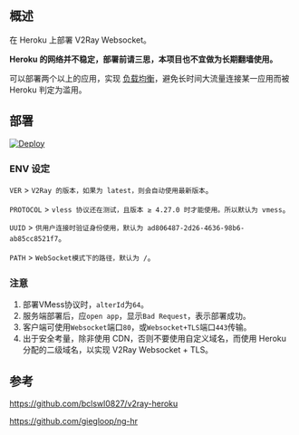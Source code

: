 ## 概述

在 Heroku 上部署 V2Ray Websocket。

**Heroku 的网络并不稳定，部署前请三思，本项目也不宜做为长期翻墙使用。**

可以部署两个以上的应用，实现 [负载均衡](https://toutyrater.github.io/app/balance.html)，避免长时间大流量连接某一应用而被 Heroku 判定为滥用。


## 部署

[![Deploy](https://www.herokucdn.com/deploy/button.png)](https://heroku.com/deploy)


### ENV 设定

`VER` > `V2Ray 的版本，如果为 latest，则会自动使用最新版本`。

`PROTOCOL` > `vless 协议还在测试，且版本 ≥ 4.27.0 时才能使用。所以默认为 vmess`。

`UUID` > `供用户连接时验证身份使用，默认为 ad806487-2d26-4636-98b6-ab85cc8521f7`。

`PATH` > `WebSocket模式下的路径，默认为 /`。


### 注意

1. 部署VMess协议时，`alterId`为`64`。
2. 服务端部署后，应`open app`，显示`Bad Request`，表示部署成功。
3. 客户端可使用`Websocket`端口`80`，或`Websocket+TLS`端口`443`传输。
4. 出于安全考量，除非使用 CDN，否则不要使用自定义域名，而使用 Heroku 分配的二级域名，以实现 V2Ray Websocket + TLS。

## 参考

https://github.com/bclswl0827/v2ray-heroku

https://github.com/giegloop/ng-hr
